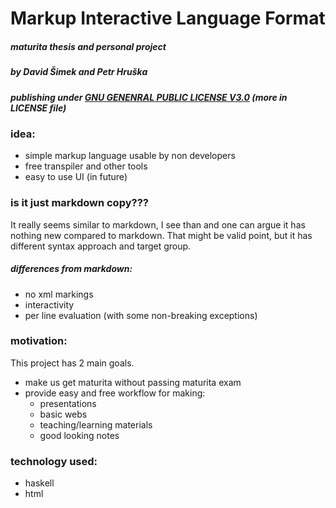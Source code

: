 # Markup Interactive Language Format
#####  maturita thesis and personal project
##### by David Šimek and Petr Hruška
##### publishing under <ins>GNU GENENRAL PUBLIC LICENSE V3.0</ins> (more in LICENSE file)

### idea:
- simple markup language usable by non developers
- free transpiler and other tools
- easy to use UI (in future)

### is it just markdown copy???
It really seems similar to markdown, I see than and one can argue it has nothing new compared to markdown. That might be valid point, but it has different syntax approach and target group.  
##### differences from markdown:    
- no xml markings
- interactivity
- per line evaluation (with some non-breaking exceptions)

### motivation:
This project has 2 main goals.
- make us get maturita without passing maturita exam
- provide easy and free workflow for making:
    - presentations
    - basic webs
    - teaching/learning materials
    - good looking notes

### technology used:
- haskell
- html  

